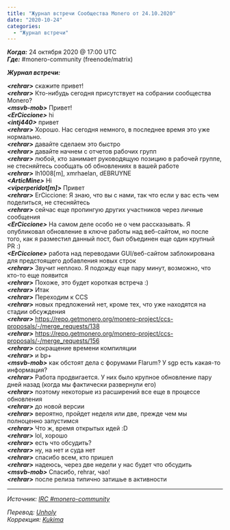 ```yaml
---
title: "Журнал встречи Сообщества Monero от 24.10.2020"  
date: "2020-10-24"  
categories:  
  - "Журнал встречи"  
---
```


_**Когда:**_ 24 октября 2020 @ 17:00 UTC   
_**Где:**_ #monero-community (freenode/matrix)  

_**Журнал встречи:**_  

_**\<rehrar>**_ скажите привет!  
_**\<rehrar>**_ Кто-нибудь сегодня присутствует на собрании сообщества Monero?  
_**\<msvb-mob>**_ Привет!  
_**\<ErCiccione>**_ hi  
_**\<intj440>**_ привет  
_**\<rehrar>**_ Хорошо. Нас сегодня немного, в последнее время это уже нормально.  
_**\<rehrar>**_ давайте сделаем это быстро  
_**\<rehrar>**_ давайте начнем с отчетов рабочих групп  
_**\<rehrar>**_ любой, кто занимает руководящую позицию в рабочей группе, не стесняйтесь сообщать об обновлениях в вашей работе  
_**\<rehrar>**_ lh1008[m], xmrhaelan, dEBRUYNE  
_**\<ArticMine>**_ Hi  
_**\<viperperidot[m]>**_ Привет  
_**\<rehrar>**_ ErCiccione: Я знаю, что вы с нами, так что если у вас есть чем поделиться, не стесняйтесь  
_**\<rehrar>**_ сейчас еще пропингую других участников через личные сообщения  
_**\<ErCiccione>**_ На самом деле особо не о чем рассказывать. Я опубликовал обновление в ключе работы над веб-сайтом, но после того, как я разместил данный пост, был объединен еще один крупный PR :)  
_**\<ErCiccione>**_ работа над переводами GUI/веб-сайтом заблокирована для предстоящего добавления новых строк  
_**\<rehrar>**_ Звучит неплохо. Я подожду еще пару минут, возможно, что кто-то еще появится  
_**\<rehrar>**_ Похоже, это будет короткая встреча :)  
_**\<rehrar>**_ Итак  
_**\<rehrar>**_ Переходим к CCS  
_**\<rehrar>**_ новых предложений нет, кроме тех, что уже находятся на стадии обсуждения  
_**\<rehrar>**_ https://repo.getmonero.org/monero-project/ccs-proposals/-/merge_requests/138  
_**\<rehrar>**_ https://repo.getmonero.org/monero-project/ccs-proposals/-/merge_requests/156  
_**\<rehrar>**_ сокращение времени компиляции  
_**\<rehrar>**_ и bp+  
_**\<msvb-mob>**_ как обстоят дела с форумами Flarum? У sgp есть какая-то информация?  
_**\<rehrar>**_ Работа продвигается. У них было крупное обновление пару дней назад (когда мы фактически развернули его)  
_**\<rehrar>**_ поэтому некоторые из расширений все еще в процессе обновления  
_**\<rehrar>**_ до новой версии  
_**\<rehrar>**_ вероятно, пройдет неделя или две, прежде чем мы полноценно запустимся  
_**\<rehrar>**_ Что ж, время открытых идей :D  
_**\<rehrar>**_ lol, хорошо  
_**\<rehrar>**_ есть что обсудить?  
_**\<rehrar>**_ ну, на нет и суда нет  
_**\<rehrar>**_ спасибо всем, кто пришел  
_**\<rehrar>**_ надеюсь, через две недели у нас будет что обсудить  
_**\<msvb-mob>**_ Спасибо, rehrar, чао!  
_**\<rehrar>**_ после релиза типично затишье в активности  

---  

_Источник: [IRC #monero-community](http://irc//chat.freenode.net/#monero-community)_  

_Перевод: [Unholy](https://t.me/UnholyKnight)_  
_Коррекция: [Kukima](https://t.me/Kukima)_  
